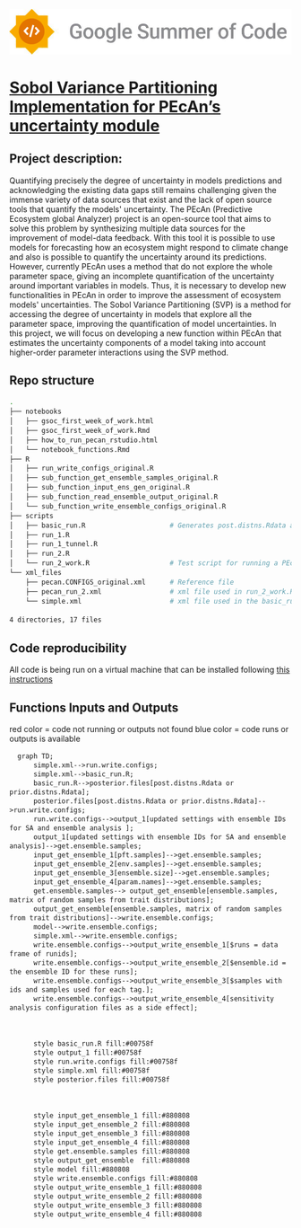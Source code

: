 
![Alt text](./gsoc_logo_2.png "Optional title ")

# [Sobol Variance Partitioning Implementation for PEcAn’s uncertainty module](https://summerofcode.withgoogle.com/programs/2022/projects/FzRn47Nh)

## Project description:

Quantifying precisely the degree of uncertainty in models predictions and acknowledging the existing data gaps still remains challenging given the immense variety of data sources that exist and the lack of open source tools that quantify the models' uncertainty. The PEcAn (Predictive Ecosystem global Analyzer) project is an open-source tool that aims to solve this problem by synthesizing multiple data sources for the improvement of model-data feedback. With this tool it is possible to use models for forecasting how an ecosystem might respond to climate change and also is possible to quantify the uncertainty around its predictions. However, currently PEcAn uses a method that do not explore the whole parameter space, giving an incomplete quantification of the uncertainty around important variables in models. Thus, it is necessary to develop new functionalities in PEcAn in order to improve the assessment of ecosystem models' uncertainties. The Sobol Variance Partitioning (SVP) is a method for accessing the degree of uncertainty in models that explore all the parameter space, improving the quantification of model uncertainties. In this project, we will focus on developing a new function within PEcAn that estimates the uncertainty components of a model taking into account higher-order parameter interactions using the SVP method.


## Repo structure

```bash
.
├── notebooks
│   ├── gsoc_first_week_of_work.html
│   ├── gsoc_first_week_of_work.Rmd
│   ├── how_to_run_pecan_rstudio.html
│   └── notebook_functions.Rmd
├── R
│   ├── run_write_configs_original.R
│   ├── sub_function_get_ensemble_samples_original.R
│   ├── sub_function_input_ens_gen_original.R
│   ├── sub_function_read_ensemble_output_original.R
│   └── sub_function_write_ensemble_configs_original.R
├── scripts
│   ├── basic_run.R                     # Generates post.distns.Rdata and prior.distns.Rdata needed in the run.write.configs function
│   ├── run_1.R
│   ├── run_1_tunnel.R
│   ├── run_2.R
│   └── run_2_work.R                    # Test script for running a PEcAn model
└── xml_files
    ├── pecan.CONFIGS_original.xml      # Reference file
    ├── pecan_run_2.xml                 # xml file used in run_2_work.R
    └── simple.xml                      # xml file used in the basic_run.R

4 directories, 17 files

```


## Code reproducibility

All code is being run on a virtual machine that can be installed following [this instructions](https://pecanproject.github.io/pecan-documentation/master/install-vm.html#install-vm)

## Functions Inputs and Outputs 

red color = code not running or outputs not found
blue color = code runs or outputs is available

```mermaid
  graph TD;
      simple.xml-->run.write.configs;
      simple.xml-->basic_run.R;
      basic_run.R-->posterior.files[post.distns.Rdata or prior.distns.Rdata];
      posterior.files[post.distns.Rdata or prior.distns.Rdata]-->run.write.configs;
      run.write.configs-->output_1[updated settings with ensemble IDs for SA and ensemble analysis ];
      output_1[updated settings with ensemble IDs for SA and ensemble analysis]-->get.ensemble.samples;
      input_get_ensemble_1[pft.samples]-->get.ensemble.samples;
      input_get_ensemble_2[env.samples]-->get.ensemble.samples;
      input_get_ensemble_3[ensemble.size]-->get.ensemble.samples;
      input_get_ensemble_4[param.names]-->get.ensemble.samples;
      get.ensemble.samples--> output_get_ensemble[ensemble.samples, matrix of random samples from trait distributions];
      output_get_ensemble[ensemble.samples, matrix of random samples from trait distributions]-->write.ensemble.configs;
      model-->write.ensemble.configs;
      simple.xml-->write.ensemble.configs;
      write.ensemble.configs-->output_write_ensemble_1[$runs = data frame of runids];
      write.ensemble.configs-->output_write_ensemble_2[$ensemble.id = the ensemble ID for these runs];
      write.ensemble.configs-->output_write_ensemble_3[$samples with ids and samples used for each tag.];
      write.ensemble.configs-->output_write_ensemble_4[sensitivity analysis configuration files as a side effect];
      
      
     
      style basic_run.R fill:#00758f
      style output_1 fill:#00758f
      style run.write.configs fill:#00758f
      style simple.xml fill:#00758f
      style posterior.files fill:#00758f
      
      
  
      style input_get_ensemble_1 fill:#880808
      style input_get_ensemble_2 fill:#880808
      style input_get_ensemble_3 fill:#880808
      style input_get_ensemble_4 fill:#880808
      style get.ensemble.samples fill:#880808
      style output_get_ensemble  fill:#880808 
      style model fill:#880808 
      style write.ensemble.configs fill:#880808
      style output_write_ensemble_1 fill:#880808
      style output_write_ensemble_2 fill:#880808
      style output_write_ensemble_3 fill:#880808
      style output_write_ensemble_4 fill:#880808
      
```





